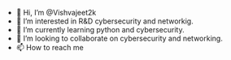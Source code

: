 - 👋 Hi, I’m @Vishvajeet2k
- 👀 I’m interested in R&D cybersecurity and networkig.
- 🌱 I’m currently learning python and cybersecurity.
- 💞️ I’m looking to collaborate on cybersecurity and networking.
- 📫 How to reach me 

<!---
Vishvajeet2k/Vishvajeet2k is a ✨ special ✨ repository because its `README.md` (this file) appears on your GitHub profile.
You can click the Preview link to take a look at your changes.
--->
